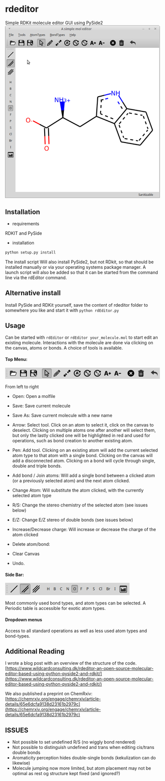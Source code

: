 # rdeditor
Simple RDKit molecule editor GUI using PySide2
![rdeditor, the RDKit molecule editor](./Screenshots/Main_window.png)

## Installation
* requirements

RDKIT and PySide

* installation
```bash
python setup.py install

```

The install script Will also install PySide2, but not RDkit, so that should be installed manually or via your operating systems package manager. A launch script will also be added so that it can be started from the command line via the rdEditor command.

## Alternative install
Install PySide and RDKit yourself, save the content of rdeditor folder to somewhere you like and start it with 
`python rdEditor.py`

## Usage

Can be started with `rdEditor` or `rdEditor your_molecule.mol` to start edit an existing molecule.
Interactions with the molecule are done via clicking on the canvas, atoms or bonds. A choice of tools is available.

#### Top Menu: 
![top menu of rdeditor, the RDKit molecule editor](./Screenshots/Top_Menu.png)

From left to right
* Open: Open a molfile
* Save: Save current molecule
* Save As: Save current molecule with a new name


* Arrow: Select tool. Click on an atom to select it, click on the canvas to deselect. Clicking on multiple atoms one after another will select them, but only the lastly clicked one will be highlighted in red and used for operations, such as bond creation to another existing atom.
* Pen: Add tool. Clicking on an existing atom will add the current selected atom type to that atom with a single bond. Clicking on the canvas will add a disconnected atom. Clicking on a bond will cycle through single, double and triple bonds.
* Add bond / Join atoms: Will add a single bond between a clicked atom (or a previously selected atom) and the next atom clicked.
* Change Atom: Will substitute the atom clicked, with the currently selected atom type
* R/S: Change the stereo chemistry of the selected atom (see issues below)
* E/Z: Change E/Z stereo of double bonds (see issues below)
* Increase/Decrease charge: Will increase or decrease the charge of the atom clicked
* Delete atom/bond: 
* Clear Canvas
* Undo.

#### Side Bar:
![top menu of rdeditor, the RDKit molecule editor](./Screenshots/Side_bar.png)

Most commonly used bond types, and atom types can be selected. A Periodic table is accessible for exotic atom types.

#### Dropdown menus
Access to all standard operations as well as less used atom types and bond-types.

## Additional Reading
I wrote a blog post with an overview of the structure of the code.
[https://www.wildcardconsulting.dk/rdeditor-an-open-source-molecular-editor-based-using-python-pyside2-and-rdkit/](https://www.wildcardconsulting.dk/rdeditor-an-open-source-molecular-editor-based-using-python-pyside2-and-rdkit/)

We also published a preprint on ChemRxiv: [https://chemrxiv.org/engage/chemrxiv/article-details/65e6dcfa9138d23161b2979c](https://chemrxiv.org/engage/chemrxiv/article-details/65e6dcfa9138d23161b2979c)

## ISSUES
* Not possible to set undefined R/S (no wiggly bond rendered)
* Not possible to distinguish undefined and trans when editing cis/trans double bonds
* Aromaticity perception hides double-single bonds (kekulization can do likewise)
* Molecule jumping now more limited, but atom placement may not be optimal as rest og structure kept fixed (and ignored?)

